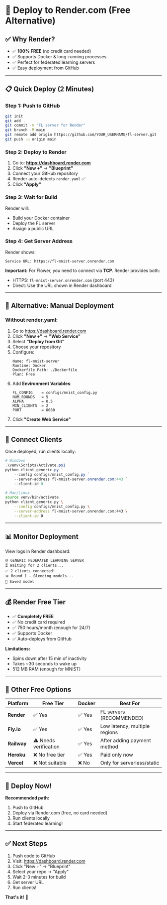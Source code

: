 # 🚀 Deploy to Render.com (Free Alternative)

## ✅ **Why Render?**
- ✅ **100% FREE** (no credit card needed)
- ✅ Supports Docker & long-running processes
- ✅ Perfect for federated learning servers
- ✅ Easy deployment from GitHub

---

## 📋 **Quick Deploy (2 Minutes)**

### **Step 1: Push to GitHub**
```bash
git init
git add .
git commit -m "FL server for Render"
git branch -M main
git remote add origin https://github.com/YOUR_USERNAME/fl-server.git
git push -u origin main
```

### **Step 2: Deploy to Render**

1. Go to: **https://dashboard.render.com**
2. Click **"New +"** → **"Blueprint"**
3. Connect your GitHub repository
4. Render auto-detects `render.yaml` ✅
5. Click **"Apply"**

### **Step 3: Wait for Build**
Render will:
- Build your Docker container
- Deploy the FL server
- Assign a public URL

### **Step 4: Get Server Address**
Render shows:
```
Service URL: https://fl-mnist-server.onrender.com
```

**Important:** For Flower, you need to connect via **TCP**. Render provides both:
- HTTPS: `fl-mnist-server.onrender.com` (port 443)
- Direct: Use the URL shown in Render dashboard

---

## 🔧 **Alternative: Manual Deployment**

### **Without render.yaml:**

1. Go to https://dashboard.render.com
2. Click **"New +"** → **"Web Service"**
3. Select **"Deploy from Git"**
4. Choose your repository
5. Configure:
   ```
   Name: fl-mnist-server
   Runtime: Docker
   Dockerfile Path: ./Dockerfile
   Plan: Free
   ```
6. Add **Environment Variables**:
   ```
   FL_CONFIG    = configs/mnist_config.py
   NUM_ROUNDS   = 5
   ALPHA        = 0.5
   MIN_CLIENTS  = 2
   PORT         = 8080
   ```
7. Click **"Create Web Service"**

---

## 👥 **Connect Clients**

Once deployed, run clients locally:

```powershell
# Windows
.\venv\Scripts\Activate.ps1
python client_generic.py `
    --config configs/mnist_config.py `
    --server-address fl-mnist-server.onrender.com:443 `
    --client-id 0
```

```bash
# Mac/Linux
source venv/bin/activate
python client_generic.py \
    --config configs/mnist_config.py \
    --server-address fl-mnist-server.onrender.com:443 \
    --client-id 0
```

---

## 📊 **Monitor Deployment**

View logs in Render dashboard:
```
🌐 GENERIC FEDERATED LEARNING SERVER
⏳ Waiting for 2 clients...
✅ 2 clients connected!
📊 Round 1 - Blending models...
💾 Saved model
```

---

## 💰 **Render Free Tier**

- ✅ **Completely FREE**
- ✅ No credit card required
- ✅ 750 hours/month (enough for 24/7)
- ✅ Supports Docker
- ✅ Auto-deploys from GitHub

**Limitations:**
- Spins down after 15 min of inactivity
- Takes ~30 seconds to wake up
- 512 MB RAM (enough for MNIST)

---

## 🎯 **Other Free Options**

| Platform | Free Tier | Docker | Best For |
|----------|-----------|--------|----------|
| **Render** | ✅ Yes | ✅ Yes | FL servers (RECOMMENDED) |
| **Fly.io** | ✅ Yes | ✅ Yes | Low latency, multiple regions |
| **Railway** | ⚠️ Needs verification | ✅ Yes | After adding payment method |
| **Heroku** | ❌ No free tier | ✅ Yes | Paid only now |
| **Vercel** | ❌ Not suitable | ❌ No | Only for serverless/static |

---

## 🚀 **Deploy Now!**

**Recommended path:**
1. Push to GitHub
2. Deploy via Render.com (free, no card needed)
3. Run clients locally
4. Start federated learning!

---

## ✅ **Next Steps**

1. Push code to GitHub
2. Visit: https://dashboard.render.com
3. Click "New +" → "Blueprint"
4. Select your repo → "Apply"
5. Wait 2-3 minutes for build
6. Get server URL
7. Run clients!

**That's it!** 🎉

